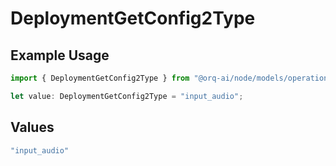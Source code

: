# DeploymentGetConfig2Type

## Example Usage

```typescript
import { DeploymentGetConfig2Type } from "@orq-ai/node/models/operations";

let value: DeploymentGetConfig2Type = "input_audio";
```

## Values

```typescript
"input_audio"
```